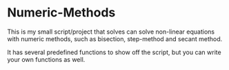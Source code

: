 # Numeric-Methods
This is my small script/project that solves can solve non-linear equations with numeric methods, such as bisection, step-method and secant method.

It has several predefined functions to show off the script, but you can write your own functions as well.
